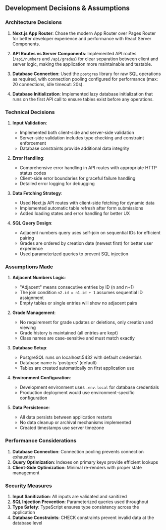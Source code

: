 ## Development Decisions & Assumptions

### Architecture Decisions

1. **Next.js App Router**: Chose the modern App Router over Pages Router for better developer experience and performance with React Server Components.

2. **API Routes vs Server Components**: Implemented API routes (`/api/numbers` and `/api/grades`) for clear separation between client and server logic, making the application more maintainable and testable.

3. **Database Connection**: Used the `postgres` library for raw SQL operations as required, with connection pooling configured for performance (max: 20 connections, idle timeout: 20s).

4. **Database Initialization**: Implemented lazy database initialization that runs on the first API call to ensure tables exist before any operations.

### Technical Decisions

1. **Input Validation**: 
   - Implemented both client-side and server-side validation
   - Server-side validation includes type checking and constraint enforcement
   - Database constraints provide additional data integrity

2. **Error Handling**: 
   - Comprehensive error handling in API routes with appropriate HTTP status codes
   - Client-side error boundaries for graceful failure handling
   - Detailed error logging for debugging

3. **Data Fetching Strategy**: 
   - Used Next.js API routes with client-side fetching for dynamic data
   - Implemented automatic table refresh after form submissions
   - Added loading states and error handling for better UX

4. **SQL Query Design**: 
   - Adjacent numbers query uses self-join on sequential IDs for efficient pairing
   - Grades are ordered by creation date (newest first) for better user experience
   - Used parameterized queries to prevent SQL injection

### Assumptions Made

1. **Adjacent Numbers Logic**: 
   - "Adjacent" means consecutive entries by ID (n and n+1)
   - The join condition `n2.id = n1.id + 1` assumes sequential ID assignment
   - Empty tables or single entries will show no adjacent pairs

2. **Grade Management**: 
   - No requirement for grade updates or deletions, only creation and viewing
   - Grade history is maintained (all entries are kept)
   - Class names are case-sensitive and must match exactly

3. **Database Setup**: 
   - PostgreSQL runs on localhost:5432 with default credentials
   - Database name is 'postgres' (default)
   - Tables are created automatically on first application use

4. **Environment Configuration**: 
   - Development environment uses `.env.local` for database credentials
   - Production deployment would use environment-specific configuration

5. **Data Persistence**: 
   - All data persists between application restarts
   - No data cleanup or archival mechanisms implemented
   - Created timestamps use server timezone

### Performance Considerations

1. **Database Connection**: Connection pooling prevents connection exhaustion
2. **Query Optimization**: Indexes on primary keys provide efficient lookups
3. **Client-Side Optimization**: Minimal re-renders with proper state management

### Security Measures

1. **Input Sanitization**: All inputs are validated and sanitized
2. **SQL Injection Prevention**: Parameterized queries used throughout
3. **Type Safety**: TypeScript ensures type consistency across the application
4. **Database Constraints**: CHECK constraints prevent invalid data at the database level